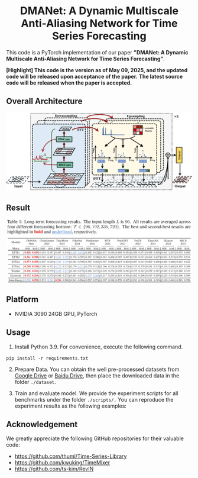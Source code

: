 <h1 align='center'>
    DMANet: A Dynamic Multiscale Anti-Aliasing Network for Time Series Forecasting
</h1>

This code is a PyTorch implementation of our paper **"DMANet: A Dynamic Multiscale Anti-Aliasing Network for Time Series Forecasting"**.

**[Highlight] This code is the version as of May 09, 2025, and the updated code will be released upon acceptance of the paper.** **The latest source code will be released when the paper is accepted.**

## Overall Architecture

![image-20250220204635216](./tutorial/Architecture.png)

## Result

![image-20250220204635216](./tutorial/result2.png)

## Platform

- NVIDIA 3090 24GB GPU, PyTorch

## Usage

1. Install Python 3.9. For convenience, execute the following command.

````
pip install -r requirements.txt
````

2. Prepare Data. You can obtain the well pre-processed datasets from [Google Drive](https://drive.google.com/drive/folders/13Cg1KYOlzM5C7K8gK8NfC-F3EYxkM3D2) or [Baidu Drive](https://pan.baidu.com/s/1r3KhGd0Q9PJIUZdfEYoymg?pwd=i9iy), then place the downloaded data in the folder ````./dataset````.

3. Train and evaluate model. We provide the experiment scripts for all benchmarks under the folder ````./scripts/.```` You can reproduce the experiment results as the following examples:


## Acknowledgement

We greatly appreciate the following GitHub repositories for their valuable code:

- https://github.com/thuml/Time-Series-Library
- https://github.com/kwuking/TimeMixer
- https://github.com/ts-kim/RevIN
